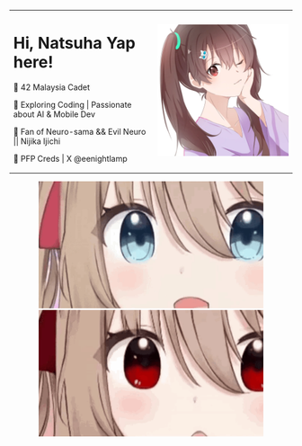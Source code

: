 <table width="100%">
  <tr>
    <td align="left">
      <h1>Hi, Natsuha Yap here!</h1>
      <p>🌟 42 Malaysia Cadet</p>
      <p>🚀 Exploring Coding | Passionate about AI & Mobile Dev</p>
      <p>🎸 Fan of Neuro-sama && Evil Neuro || Nijika Ijichi</p>
      <p>🎨 PFP Creds | X @eenightlamp</p>
    </td>
    <td align="right">
      <img src="https://github.com/natsuhakoishi/natsuhakoishi/blob/main/srcs/natsuha.jpg" alt="Top Right Photo" width="450">
    </td>
  </tr>
</table>

<p align="center">
  <img src="https://github.com/natsuhakoishi/natsuhakoishi/blob/main/srcs/neuro.gif" alt="Evil" width="400">
  <img src="https://github.com/natsuhakoishi/natsuhakoishi/blob/main/srcs/evil.gif" alt="Neuro" width="400">
</p>
